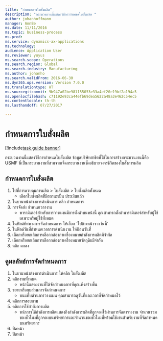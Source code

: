 ```yaml
--- 
title: "กำหนดการใบสั่งผลิต"
description: "กระบวนงานนี้แสดงวิธีการกำหนดใบสั่งผลิต "
author: johanhoffmann
manager: AnnBe
ms.date: 11/11/2016
ms.topic: business-process
ms.prod: 
ms.service: dynamics-ax-applications
ms.technology: 
audience: Application User
ms.reviewer: yuyus
ms.search.scope: Operations
ms.search.region: Global
ms.search.industry: Manufacturing
ms.author: johanho
ms.search.validFrom: 2016-06-30
ms.dyn365.ops.version: Version 7.0.0
ms.translationtype: HT
ms.sourcegitcommit: 9b947a02be981155053e33a4ef20e19bf2a194a5
ms.openlocfilehash: c71192e93ca44efb69dea5622a48a3e462c54ec5
ms.contentlocale: th-th
ms.lasthandoff: 07/27/2017

---
```

# <a name="schedule-a-production-order"></a>กำหนดการใบสั่งผลิต

[!include[task guide banner](../../includes/task-guide-banner.md)]

กระบวนงานนี้แสดงวิธีการกำหนดใบสั่งผลิต  ข้อมูลบริษัทสาธิตที่ใช้ในการสร้างกระบวนงานนี้คือ USMF นี่เป็นกระบวนงานที่สามจากเจ็ดกระบวนงานซึ่งอธิบายวงจรชีวิตของใบสั่งการผลิต


## <a name="schedule-a-production-order"></a>กำหนดการใบสั่งผลิต
1. ไปที่การควบคุมการผลิต > ใบสั่งผลิต > ใบสั่งผลิตทั้งหมด 
    * เลือกใบสั่งผลิตที่มีสถานะเป็น ประเมินแล้ว  
2. ในบานหน้าต่างการดำเนินการ คลิก กำหนดการ
3. การจัดส่ง กำหนดเวลางาน
    * พารามิเตอร์สำหรับการวางแผนมีการตั้งค่าบนหน้านี้  คุณสามารถตั้งค่าพารามิเตอร์สำหรับผู้ใช้เฉพาะหรือผู้ใช้ทั้งหมด  
4. ในฟิลด์ทิศทางการจัดกำหนดการ ให้เลือก 'ไปข้างหน้าจากวันนี้'
5. ในฟิลด์วันที่กำหนดเวลาการดำเนินงาน ให้ป้อนวันที่
6. เลือกหรือยกเลิกการเลือกกล่องกาเครื่องหมายกำลังการผลิตมีจำกัด
7. เลือกหรือยกเลิกการเลือกกล่องกาเครื่องหมายวัตถุดิบมีจำกัด
8. คลิก ตกลง

## <a name="view-the-scheduling-results"></a>ดูผลลัพธ์การจัดกำหนดการ
1. ในบานหน้าต่างการดำเนินการ ให้คลิก ใบสั่งผลิต
2. คลิกงานทั้งหมด
    * หน้านี้แสดงงานที่ได้จัดกำหนดการที่คุณเพิ่งสร้างขึ้น  
3. ขยายหรือยุบส่วนการจัดกำหนดการ
    * บนแท็บด่วนการวางแผน คุณสามารถดูวันที่และเวลาที่จัดกำหนดไว้  
4. คลิกการสอบถาม
5. คลิกการใช้กำลังการผลิต
    * หน้าการใช้กำลังการผลิตแสดงถึงกำลังการผลิตที่ถูกจองไว้ผ่านการจัดตารางงาน จำนวนรวมของชั่วโมงที่ถูกจองบนทรัพยากรและจำนวนของชั่วโมงที่พร้อมใช้งานสำหรับงานที่จัดกำหนดบนทรัพยากร  
6. ปิดหน้า
7. ปิดหน้า


